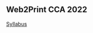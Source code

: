 ## Web2Print CCA 2022

[Syllabus](https://docs.google.com/document/d/14tXkQmkOC4DwoHniJmVS2AbSJfFrM70-KKsdnp0Gxd8/edit)